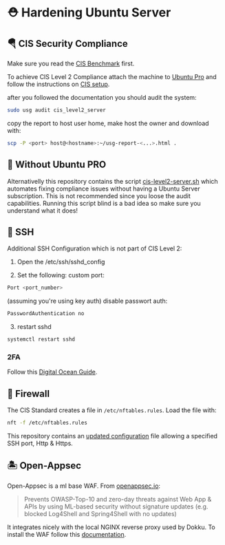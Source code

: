 # ⛑️ Hardening Ubuntu Server

## 🪂 CIS Security Compliance

Make sure you read the [CIS Benchmark](CIS_Ubuntu_Linux_22.04_LTS_Benchmark_v1.0.0.pdf) first.

To achieve CIS Level 2 Compliance attach the machine to [Ubuntu Pro](https://ubuntu.com/pro/tutorial) and follow the instructions on [CIS setup](https://ubuntu.com/security/certifications/docs/usg/cis).

after you followed the documentation you should audit the system:
```bash
sudo usg audit cis_level2_server
```
copy the report to host user home, make host the owner and download with:
```bash
scp -P <port> host@<hostname>:~/usg-report-<...>.html .
```

## 🏴 Without Ubuntu PRO

Alternativelly this repository contains the script [cis-level2-server.sh](../scripts/cis-level2-server.sh) which automates fixing compliance issues without having a Ubuntu Server subscription. This is not recommended since you loose the audit capabilities. Running this script blind is a bad idea so make sure you understand what it does!

## 📱 SSH

Additional SSH Configuration which is not part of CIS Level 2:

1. Open the /etc/ssh/sshd_config 

2. Set the following:
custom port:
```bash
Port <port_number>
```
(assuming you're using key auth) disable passwort auth:
```bash
PasswordAuthentication no
```
3. restart sshd
```bash
systemctl restart sshd
```

### 2FA

Follow this [Digital Ocean Guide](https://www.digitalocean.com/community/tutorials/how-to-set-up-multi-factor-authentication-for-ssh-on-ubuntu-20-04).

## 🧱 Firewall

The CIS Standard creates a file in ```/etc/nftables.rules```. Load the file with:
```bash
nft -f /etc/nftables.rules
```
This repository contains an [updated configuration](../templates/nftables.rules.template) file allowing a specified SSH port, Http & Https.

## 🏝️ Open-Appsec

Open-Appsec is a ml base WAF. From [openappsec.io](https://www.openappsec.io/): 

> Prevents OWASP-Top-10 and zero-day threats against Web App & APIs by using ML-based security without signature updates (e.g. blocked Log4Shell and Spring4Shell with no updates)

It integrates nicely with the local NGINX reverse proxy used by Dokku. To install the WAF follow this [documentation](https://docs.openappsec.io/getting-started/start-with-linux).